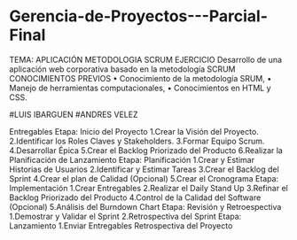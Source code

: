 # Gerencia-de-Proyectos---Parcial-Final
TEMA: APLICACIÓN METODOLOGIA SCRUM EJERCICIO Desarrollo de una aplicación web corporativa basado en la metodología SCRUM CONOCIMIENTOS PREVIOS     • Conocimiento de la metodología SRUM,      • Manejo de herramientas computacionales,      • Conocimientos en HTML y CSS.

#LUIS IBARGUEN
#ANDRES VELEZ

Entregables
Etapa: Inicio del Proyecto
1.Crear la Visión del Proyecto.
2.Identificar los Roles Claves y Stakeholders.
3.Formar Equipo Scrum.
4.Desarrollar Épica
5.Crear el Backlog Priorizado del Producto
6.Realizar la Planificación de Lanzamiento
Etapa: Planificación
1.Crear y Estimar Historias de Usuarios
2.Identificar y Estimar Tareas
3.Crear el Backlog del Sprint
4.Crear el plan de Calidad (Opcional)
5.Crear el Cronograma
Etapa: Implementación
1.Crear Entregables
2.Realizar el Daily Stand Up
3.Refinar el Backlog Priorizado del Producto
4.Control de la Calidad del Software (Opcional)
5.Análisis del Burndown Chart
 Etapa: Revisión y Retroespectiva
1.Demostrar y Validar el Sprint
2.Retrospectiva del Sprint
Etapa: Lanzamiento
1.Enviar Entregables
Retrospectiva del Proyecto
